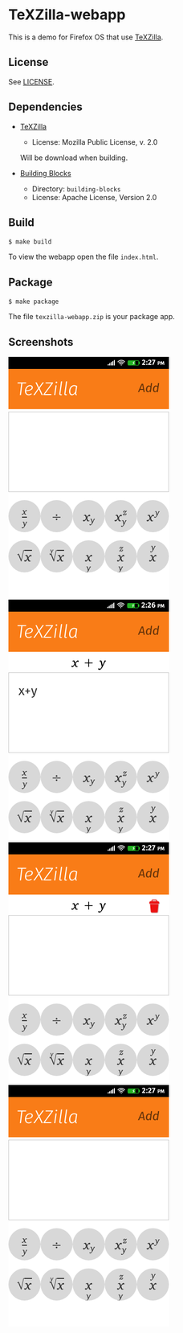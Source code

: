 # TeXZilla-webapp

This is a demo for Firefox OS that use
[TeXZilla](https://github.com/fred-wang/TeXZilla).

## License

See [LICENSE](LICENSE).

## Dependencies

- [TeXZilla](https://github.com/fred-wang/TeXZilla)
  - License: Mozilla Public License, v. 2.0

  Will be download when building.
- [Building Blocks](https://github.com/buildingfirefoxos/Building-Blocks)
  - Directory: `building-blocks`
  - License: Apache License, Version 2.0

## Build

~~~
$ make build
~~~

To view the webapp open the file `index.html`.

## Package

~~~
$ make package
~~~

The file `texzilla-webapp.zip` is your package app.

## Screenshots

<img src='screenshot/home.png' />
<img src='screenshot/input.png' />
<img src='screenshot/saved.png' />
<img src='screenshot/home.png' />

